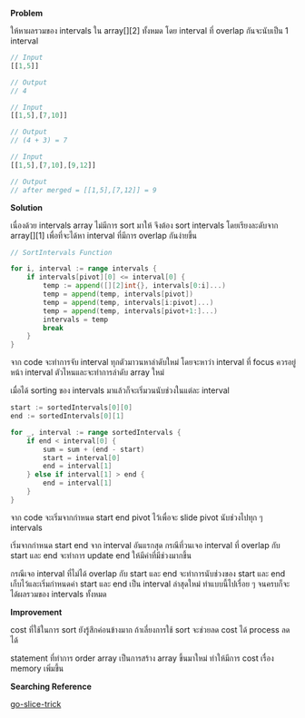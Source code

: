 **Problem**

ให้หาผลรวมของ intervals ใน array[][2] ทั้งหมด โดย interval ที่ overlap กันจะนับเป็น 1 interval

```javascript
// Input
[[1,5]]

// Output
// 4
```
```javascript
// Input
[[1,5],[7,10]]

// Output
// (4 + 3) = 7
```
```javascript
// Input
[[1,5],[7,10],[9,12]]

// Output
// after merged = [[1,5],[7,12]] = 9
```

**Solution**

เนื่องด้วย intervals array ไม่มีการ sort มาให้ จึงต้อง sort intervals โดยเรียงละดับจาก array[][1] เพื่อที่จะได้หา interval ที่มีการ overlap กันง่ายขึ้น
```go
// SortIntervals Function

for i, interval := range intervals {
    if intervals[pivot][0] <= interval[0] {
        temp := append([][2]int{}, intervals[0:i]...)
        temp = append(temp, intervals[pivot])
        temp = append(temp, intervals[i:pivot]...)
        temp = append(temp, intervals[pivot+1:]...)
        intervals = temp
        break
    }
}
```
จาก code จะทำการจับ interval ทุกตัวมาวนหาลำดับใหม่ โดยจะหาว่า interval ที่ focus ควรอยู่หน้า interval ตัวไหนและจะทำการลำดับ array ใหม่

เมื่อได้ sorting ของ intervals มาแล้วก็จะเริ่มวนนับช่วงในแต่ละ interval
```go
start := sortedIntervals[0][0]
end := sortedIntervals[0][1]

for _, interval := range sortedIntervals {
    if end < interval[0] {
        sum = sum + (end - start)
        start = interval[0]
        end = interval[1]
    } else if interval[1] > end {
        end = interval[1]
    }
}
```
จาก code จะเริ่มจากกำหนด start end pivot ไว้เพื่อจะ slide pivot นับช่วงไปทุก ๆ intervals

เริ่มจากกำหนด start end จาก interval อันแรกสุด กรณีที่วนเจอ interval ที่ overlap กับ start และ end จะทำการ update end ให้มีค่าที่มีช่วงมากขึ้น

กรณีเจอ interval ที่ไม่ได้ overlap กับ start และ end จะทำการนับช่วงของ start และ end เก็บไว้และเริ่มกำหนดค่า start และ end เป็น interval ล่าสุดใหม่ ทำแบบนี้ไปเรื่อย ๆ จนครบก็จะได้ผลรวมของ intervals ทั้งหมด

**Improvement**

cost ที่ใช้ในการ sort ยังรู้สึกค่อนข้างมาก ถ้าเลี่ยงการใช้ sort จะช่วยลด cost ได้ process ลดได้

statement ที่ทำการ order array เป็นการสร้าง array ขึ้นมาใหม่ ทำให้มีการ cost เรื่อง memory เพิ่มขึ้น

**Searching Reference**

[go-slice-trick](https://ueokande.github.io/go-slice-tricks/)
